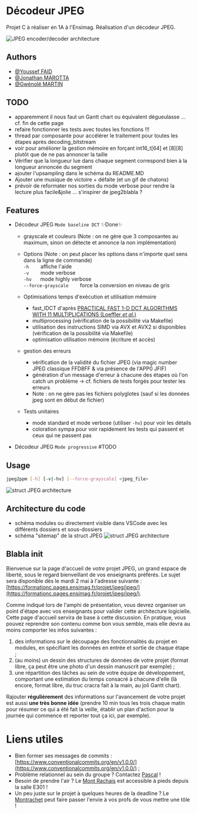 # Décodeur JPEG

Projet C à réaliser en 1A à l'Ensimag.
Réalisation d'un décodeur JPEG.

![JPEG encoder/decoder architecture](http://JonathanMAROTTA.github.io/JPEG_encoder_decoder_architecture.png?raw=true)

## Authors

- [@Youssef FAID](https://gitlab.ensimag.fr/faidy)
- [@Jonathan MAROTTA](https://github.com/JonathanMAROTTA)
- [@Gwénolé MARTIN](https://gitlab.ensimag.fr/martigwe)

## TODO

- apparemment il nous faut un Gantt chart ou équivalent dégueulasse ... cf. fin de cette page
- refaire fonctionner les tests avec toutes les fonctions !!!
- thread par composante pour accélérer le traitement pour toutes les étapes après decoding_bitstream
- voir pour améliorer la gestion mémoire en forçant int16_t[64] et [8][8] plutôt que de ne pas annoncer la taille
- Vérifier que la longueur lue dans chaque segment correspond bien à la longueur annoncée du segment
- ajouter l'upsampling dans le schéma du README.MD
- Ajouter une musique de victoire + défaite (et un gif de chatons)
- prévoir de reformater nos sorties du mode verbose pour rendre la lecture plus facile&jolie ... s'inspirer de jpeg2blabla ?

## Features

- Décodeur JPEG `Mode baseline DCT`  ✨Done✨
    - grayscale et couleurs (Note : on ne gère que 3 composantes au maximum, sinon on détecte et annonce la non implémentation)
    
    - Options (Note : on peut placer les options dans n'importe quel sens dans la ligne de commande)  
        `-h` &nbsp;&nbsp;&nbsp;&nbsp;&nbsp;&nbsp; affiche l'aide  
        `-v` &nbsp;&nbsp;&nbsp;&nbsp;&nbsp;&nbsp; mode verbose  
        `-hv` &nbsp;&nbsp;&nbsp;&nbsp; mode highly verbose  
        `--force-grayscale` &nbsp;&nbsp;&nbsp;&nbsp;&nbsp;&nbsp; force la conversion en niveau de gris  

    - Optimisations temps d'exécution et utilisation mémoire
        - fast_IDCT d'après [PRACTICAL FAST 1-D DCT ALGORITHMS WITH 11 MULTIPLICATIONS (Loeffler *et al.*)](https://formationc.pages.ensimag.fr/projet/jpeg/jpeg/distrib/loeffler.pdf)
        - multiprocessing (vérification de la possibilité via Makefile)
        - utilisation des instructions SIMD via AVX et AVX2 si disponibles (vérification de la possibilité via Makefile)
        - optimisation utilisation mémoire (écriture et accès)

    - gestion des erreurs
        - vérification de la validité du fichier JPEG (via magic number JPEG classique FFD8FF & via présence de l'APP0 JFIF)
        - génération d'un message d'erreur à chacune des étapes où l'on catch un problème
    -> cf. fichiers de tests forgés pour tester les erreurs
        - Note : on ne gère pas les fichiers polyglotes (sauf si les données jpeg sont en début de fichier)

    - Tests unitaires
        - mode standard et mode verbose (utiliser `-hv`) pour voir les détails
        - coloration sympa pour voir rapidement les tests qui passent et ceux qui ne passent pas

- Décodeur JPEG `Mode progressive` #TODO

## Usage

```sh
jpeg2ppm [-h] [-v|-hv] [--force-grayscale] <jpeg_file>
```
![struct JPEG architecture](http://JonathanMAROTTA.github.io/jpeg2ppm-usage.png?raw=true)


## Architecture du code
- schéma modules ou directement visible dans VSCode avec les différents dossiers et sous-dossiers
- schéma "sitemap" de la struct JPEG
![struct JPEG architecture](http://JonathanMAROTTA.github.io/jpeg2ppm_sitemap_graph_6_layer-1.png?raw=true)



## Blabla init

Bienvenue sur la page d'accueil de _votre_ projet JPEG, un grand espace de liberté, sous le regard bienveillant de vos enseignants préférés.
Le sujet sera disponible dès le mardi 2 mai à l'adresse suivante : [https://formationc.pages.ensimag.fr/projet/jpeg/jpeg/](https://formationc.pages.ensimag.fr/projet/jpeg/jpeg/).

Comme indiqué lors de l'amphi de présentation, vous devrez organiser un point d'étape avec vos enseignants pour valider cette architecture logicielle.
Cette page d'accueil servira de base à cette discussion. En pratique, vous pouvez reprendre son contenu comme bon vous semble, mais elle devra au moins comporter les infos suivantes :

1. des informations sur le découpage des fonctionnalités du projet en modules, en spécifiant les données en entrée et sortie de chaque étape ;
2. (au moins) un dessin des structures de données de votre projet (format libre, ça peut être une photo d'un dessin manuscrit par exemple) ;
3. une répartition des tâches au sein de votre équipe de développement, comportant une estimation du temps consacré à chacune d'elle (là encore, format libre, du truc cracra fait à la main, au joli Gantt chart).

Rajouter **régulièrement** des informations sur l'avancement de votre projet est aussi **une très bonne idée** (prendre 10 min tous les trois chaque matin pour résumer ce qui a été fait la veille, établir un plan d'action pour la journée qui commence et reporter tout ça ici, par exemple).

# Liens utiles

- Bien former ses messages de commits : [https://www.conventionalcommits.org/en/v1.0.0/](https://www.conventionalcommits.org/en/v1.0.0/) ;
- Problème relationnel au sein du groupe ? Contactez [Pascal](https://fr.wikipedia.org/wiki/Pascal,_le_grand_fr%C3%A8re) !
- Besoin de prendre l'air ? Le [Mont Rachais](https://fr.wikipedia.org/wiki/Mont_Rachais) est accessible à pieds depuis la salle E301 !
- Un peu juste sur le projet à quelques heures de la deadline ? Le [Montrachet](https://www.vinatis.com/achat-vin-puligny-montrachet) peut faire passer l'envie à vos profs de vous mettre une tôle !

